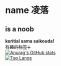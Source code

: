 # name 凌落
## is a noob  
**keritial sama saikouda!**  
~~有趣的标签↓~~  
[![Anurag's GitHub stats](https://github-readme-stats.vercel.app/api?username=intling-luo&show_icons=true&theme=synthwave)](https://github.com/anuraghazra/github-readme-stats)  
[![Top Langs](https://github-readme-stats.vercel.app/api/top-langs/?username=intling-luo&layout=compact&theme=synthwave)](https://github.com/anuraghazra/github-readme-stats)  

